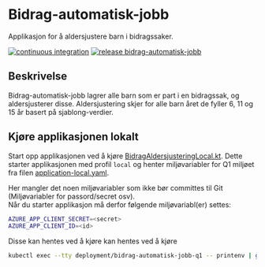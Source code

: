 # Bidrag-automatisk-jobb
Applikasjon for å aldersjustere barn i bidragssaker.

[![continuous integration](https://github.com/navikt/bidrag-automatisk-jobb/actions/workflows/deploy_q1.yaml/badge.svg)](https://github.com/navikt/bidrag-automatisk-jobb/actions/workflows/deploy_q1.yaml)
[![release bidrag-automatisk-jobb](https://github.com/navikt/bidrag-automatisk-jobb/actions/workflows/deploy_prod.yaml/badge.svg)](https://github.com/navikt/bidrag-automatisk-jobb/actions/workflows/deploy_prod.yaml)

## Beskrivelse
Bidrag-automatisk-jobb lagrer alle barn som er part i en bidragssak, og aldersjusterer disse. 
Aldersjustering skjer for alle barn året de fyller 6, 11 og 15 år basert på sjablong-verdier.

## Kjøre applikasjonen lokalt

Start opp applikasjonen ved å kjøre [BidragAldersjusteringLocal.kt](src/test/kotlin/no/nav/bidrag/automatiskjobb/BidragAldersjusteringLocal.kt).
Dette starter applikasjonen med profil `local` og henter miljøvariabler for Q1 miljøet fra filen [application-local.yaml](src/test/resources/application-local.yaml).

Her mangler det noen miljøvariabler som ikke bør committes til Git (Miljøvariabler for passord/secret osv).<br/>
Når du starter applikasjon må derfor følgende miljøvariabl(er) settes:
```bash
AZURE_APP_CLIENT_SECRET=<secret>
AZURE_APP_CLIENT_ID=<id>
```
Disse kan hentes ved å kjøre kan hentes ved å kjøre 
```bash
kubectl exec --tty deployment/bidrag-automatisk-jobb-q1 -- printenv | grep -e AZURE_APP_CLIENT_ID -e AZURE_APP_CLIENT_SECRET
```